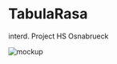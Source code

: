 # TabulaRasa
interd. Project HS Osnabrueck

![mockup](https://user-images.githubusercontent.com/37381176/142486864-53c861e0-ae5c-41d5-bc00-815e4279702b.png)
